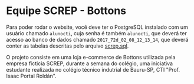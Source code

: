 # Equipe SCREP - Bottons

Para poder rodar o website, você deve ter o PostgreSQL instalado com um usuário chamado `alunocti`, cuja senha é também `alunocti`, que deverá ter acesso ao banco de dados chamado `2017_72d_02_08_12_13_14`, que deverá conter as tabelas descritas pelo arquivo [screp.sql](screp.sql).

O projeto consiste em uma loja e-commerce de Bottons utilizada pela empresa ficticia SCREP, durante a semana do colégio, uma iniciativa estudante realizada no colégio técnico indutrial de Bauru-SP, CTI "Prof. Isaac Portal Roldán".
